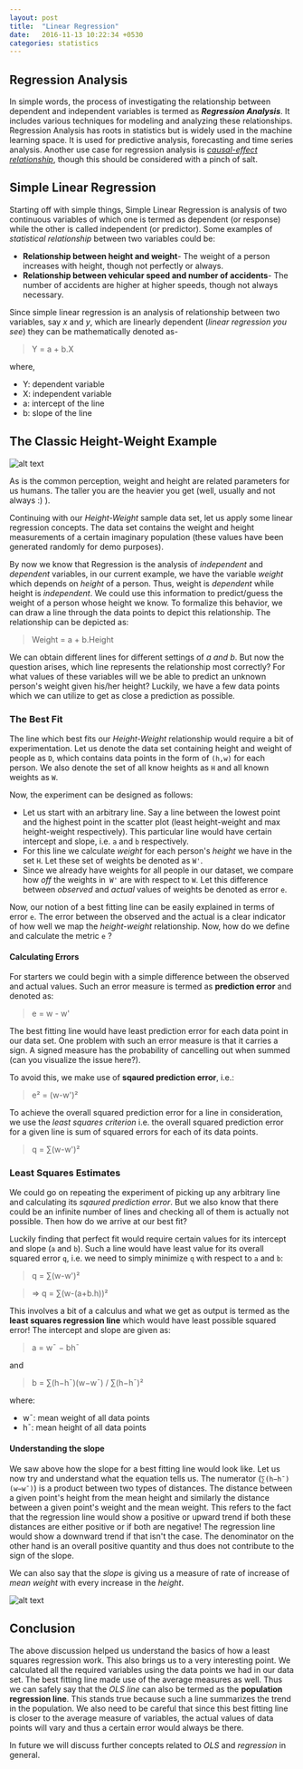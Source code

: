 ```yaml
---
layout: post
title:  "Linear Regression"
date:   2016-11-13 10:22:34 +0530
categories: statistics
---
```

## Regression Analysis
In simple words, the process of investigating the relationship between dependent and independent variables is termed as ___Regression Analysis___. It includes various techniques for modeling and analyzing these relationships. Regression Analysis has roots in statistics but is widely used in the machine learning space. It is used for predictive analysis, forecasting and time series analysis. Another use case for regression analysis is [_causal-effect relationship_](https://en.wikipedia.org/wiki/Correlation_does_not_imply_causation), though this should be considered with a pinch of salt.


## Simple Linear Regression
Starting off with simple things, Simple Linear Regression is analysis of two continuous variables of which one is termed as dependent (or response) while the other is called independent (or predictor). Some examples of _statistical relationship_ between two variables could be:
- **Relationship between height and weight**- The weight of a person increases with height, though not perfectly or always.
- **Relationship between vehicular speed and number of accidents**- The number of accidents are higher at higher speeds, though not always necessary.

Since simple linear regression is an analysis of relationship between two variables, say _x_ and _y_, which are linearly dependent (_linear regression you see_) they can be mathematically denoted as-

> Y = a + b.X

where,
  - Y: dependent variable
  - X: independent variable
  - a: intercept of the line
  - b: slope of the line


## The Classic Height-Weight Example

![alt text][sample_scatter]

As is the common perception, weight and height are related parameters for us humans. The taller you are the heavier you get (well, usually and not always :) ).

Continuing with our _Height-Weight_ sample data set, let us apply some linear regression concepts. The data set contains the weight and height measurements of a certain imaginary population (these values have been generated randomly for demo purposes).

By now we know that Regression is the analysis of _independent_ and _dependent_ variables, in our current example, we have the variable _weight_ which depends on _height_ of a person. Thus, weight is _dependent_ while height is _independent_. We could use this information to predict/guess the weight of a person whose height we know. To formalize this behavior, we can draw a line through the data points to depict this relationship. The relationship can be depicted as:

> Weight = a + b.Height

We can obtain different lines for different settings of _a and b_. But now the question arises, which line represents the relationship most correctly? For what values of these variables will we be able to predict an unknown person's weight given his/her height? Luckily, we have a few data points which we can utilize to get as close a prediction as possible.


### The Best Fit

The line which best fits our _Height-Weight_ relationship would require a bit of experimentation.
Let us denote the data set containing height and weight of people as ```D```, which contains data points in the form of ```(h,w)``` for each person. We also denote the set of all know heights as ```H``` and all known weights as ```W```.

Now, the experiment can be designed as follows:
  - Let us start with an arbitrary line. Say a line between the lowest point and the highest point in the scatter plot (least height-weight and max height-weight respectively). This particular line would have certain intercept and slope, i.e. ```a``` and ```b``` respectively.
  - For this line we calculate _weight_ for each person's _height_ we have in the set ```H```. Let these set of weights be denoted as ```W'```.
  - Since we already have weights for all people in our dataset, we compare how _off_ the weights in``` W'``` are with respect to ```W```. Let this difference between _observed_ and _actual_ values of weights be denoted as error ```e```.

Now, our notion of a best fitting line can be easily explained in terms of error ```e```. The error between the observed and the actual is a clear indicator of how well we map the _height-weight_ relationship. Now, how do we define and calculate the metric ```e``` ?


#### Calculating Errors
For starters we could begin with a simple difference between the observed and actual values. Such an error measure is termed as **prediction error** and denoted as:
> e = w - w'

The best fitting line would have least prediction error for each data point in our data set. One problem with such an error measure is that it carries a sign. A signed measure has the probability of cancelling out when summed (can you visualize the issue here?).

To avoid this, we make use of **sqaured prediction error**, i.e.:
> e² = (w-w')²

To achieve the overall squared prediction error for a line in consideration, we use the _least squares criterion_ i.e. the overall squared prediction error for a given line is sum of squared errors for each of its data points.
> q = ∑(w-w')²

### Least Squares Estimates

We could go on repeating the experiment of picking up any arbitrary line and calculating its _sqaured prediction error_. But we also know that there could be an infinite number of lines and checking all of them is actually not possible. Then how do we arrive at our best fit?

Luckily finding that perfect fit would require certain values for its intercept and slope (```a``` and ```b```). Such a line would have least value for its overall squared error ```q```, i.e. we need to simply minimize ```q``` with respect to ```a``` and ```b```:

> q = ∑(w-w')²

> => q = ∑(w-(a+b.h))²

This involves a bit of a calculus and what we get as output is termed as the **least squares regression line** which would have least possible squared error! The intercept and slope are given as:
> a = w¯ − bh¯

and
> b = ∑(h−h¯)(w−w¯) / ∑(h−h¯)²

where:
  - w¯: mean weight of all data points
  - h¯: mean height of all data points

#### Understanding the slope

We saw above how the slope for a best fitting line would look like. Let us now try and understand what the equation tells us. The numerator (```∑(h−h¯)(w−w¯)```) is a product between two types of distances. The distance between a given point's height from the mean height and similarly the distance between a given point's weight and the mean weight. This refers to the fact that the regression line would show a positive or upward trend if both these distances are either positive or if both are negative! The regression line would show a downward trend if that isn't the case. The denominator on the other hand is an overall positive quantity and thus does not contribute to the sign of the slope.

We can also say that the _slope_ is giving us a measure of rate of increase of _mean weight_ with every increase in the _height_.

![alt text][sample_ols]

## Conclusion

The above discussion helped us understand the basics of how a least squares regression work. This also brings us to a very interesting point. We calculated all the required variables using the data points we had in our data set. The best fitting line made use of the average measures as well. Thus we can safely say that the _OLS line_ can also be termed as the **population regression line**. This stands true because such a line summarizes the trend in the population. We also need to be careful that since this best fitting line is closer to the average measure of variables, the actual values of data points will vary and thus a certain error would always be there.

In future we will discuss further concepts related to _OLS_ and _regression_ in general.


[sample_scatter]: {{site.url}}/public/img/ols_sample_scatter.PNG "Sample Scatter plot of Height Vs Weight"
[sample_ols]: {{site.url}}/public/img/ols_sample_ols.PNG "The best fit for our sample Height Vs Weight data set"
